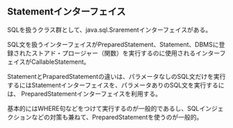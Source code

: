 ## Statementインターフェイス

SQLを扱うクラス群として、java.sql.Srarementインターフェイスがある。

SQL文を扱うインターフェイスがPreparedStatement、Statement、DBMSに登録されたストアド・プロージャー（関数）を実行するのに使用されるインターフェイスがCallableStatement。

StatementとPraparedStatementの違いは、パラメータなしのSQL文だけを実行するにはStatementインターフェイスを、パラメータありのSQL文を実行するには、
PreparedStatementインターフェイスを利用する。

基本的にはWHERE句などをつけて実行するのが一般的であるし、SQLインジェクションなどの対策も兼ねて、PreparedStatementを使うのが一般的。
